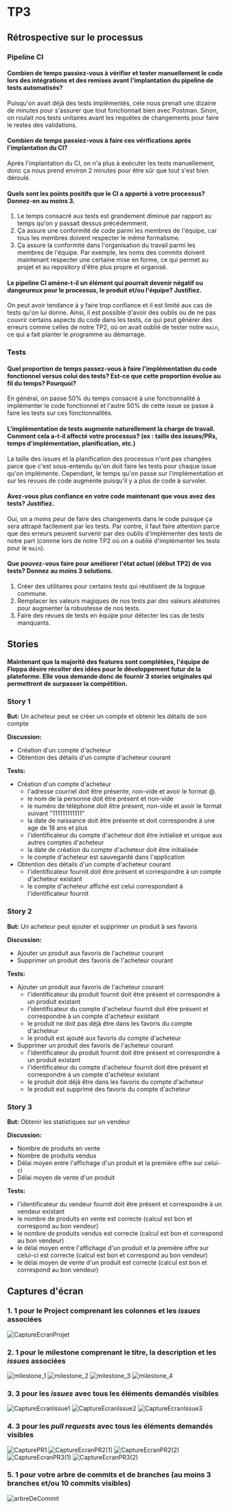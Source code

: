 # TP3
## Rétrospective sur le processus

### Pipeline CI

#### Combien de temps passiez-vous à vérifier et tester manuellement le code lors des intégrations et des remises avant l'implantation du pipeline de tests automatisés?
Puisqu'on avait déjà des tests implémentés, cele nous prenait une dizaine de minutes pour s'assurer que tout fonctionnait bien avec Postman. Sinon, on roulait nos tests unitaires avant les requêtes de changements pour faire le restes des validations.

#### Combien de temps passiez-vous à faire ces vérifications après l'implantation du CI?
Après l'implantation du CI, on n'a plus à exécuter les tests manuellement, donc ça nous prend environ 2 minutes pour être sûr que tout s'est bien déroulé.

#### Quels sont les points positifs que le CI a apporté à votre processus? Donnez-en au moins 3.
1. Le temps consacré aux tests est grandement diminué par rapport au temps qu'on y passait dessus précédemment.
2. Ça assure une conformité de code parmi les membres de l'équipe, car tous les membres doivent respecter le même formalisme.
3. Ça assure la conformité dans l'organisation du travail parmi les membres de l'équipe. Par exemple, les noms des commits doivent maintenant respecter une certaine mise en forme, ce qui permet au projet et au repository d'être plus propre et organisé.

#### Le pipeline CI amène-t-il un élément qui pourrait devenir négatif ou dangeureux pour le processus, le produit et/ou l'équipe? Justifiez.
On peut avoir tendance à y faire trop confiance et il est limité aux cas de tests qu'on lui donne. Ainsi, il est possible d'avoir des oublis ou de ne pas couvrir certains aspects du code dans les tests, ce qui peut générer des erreurs comme celles de notre TP2, où on avait oublié de tester notre `main`, ce qui a fait planter le programme au démarrage.

### Tests

#### Quel proportion de temps passez-vous à faire l'implémentation du code fonctionnel versus celui des tests? Est-ce que cette proportion évolue au fil du temps? Pourquoi?
En général, on passe 50% du temps consacré à une fonctionnalité à implémenter le code fonctionnel et l'autre 50% de cette issue se passe à faire les tests sur ces fonctionnalités.

#### L'implémentation de tests augmente naturellement la charge de travail. Comment cela a-t-il affecté votre processus? (ex : taille des issues/PRs, temps d'implémentation, planification, etc.)
La taille des issues et la planification des processus n'ont pas changées parce que c'est sous-entendu qu'on doit faire les tests pour chaque issue qu'on implémente. Cependant, le temps qu'on passe sur l'implémentation et sur les revues de code augmente puisqu'il y a plus de code à survoler.

#### Avez-vous plus confiance en votre code maintenant que vous avez des tests? Justifiez.
Oui, on a moins peur de faire des changements dans le code puisque ça sera attrapé facilement par les tests. Par contre, il faut faire attention parce que des erreurs peuvent survenir par des oublis d'implémenter des tests de notre part (comme lors de notre TP2 où on a oublié d'implémenter les tests pour le `main`).

#### Que pouvez-vous faire pour améliorer l'état actuel (début TP2) de vos tests? Donnez au moins 3 solutions.
1. Créer des utilitaires pour certains tests qui réutilisent de la logique commune.
2. Remplacer les valeurs magiques de nos tests par des valeurs aléatoires pour augmenter la robustesse de nos tests.
3. Faire des revues de tests en équipe pour détecter les cas de tests manquants.

## Stories
#### Maintenant que la majorité des features sont complétées, l'équipe de Floppa désire récolter des idées pour le développement futur de la plateforme. Elle vous demande donc de fournir 3 stories originales qui permettront de surpasser la compétition.

### Story 1
**But:** Un acheteur peut se créer un compte et obtenir les détails de son compte

**Discussion:**
- Création d'un compte d'acheteur
- Obtention des détails d'un compte d'acheteur courant

**Tests:**
- Création d'un compte d'acheteur
  - l'adresse courriel doit être présente, non-vide et avoir le format <identifiant>@<domain>.<extension>
  - le nom de la personne doit être présent et non-vide
  - le numéro de téléphone doit être présent, non-vide et avoir le format suivant "111111111111"
  - la date de naissance doit être présente et doit correspondre à une age de 18 ans et plus
  - l'identificateur du compte d'acheteur doit être initialisé et unique aux autres comptes d'acheteur
  - la date de création du compte d'acheteur doit être initialisée
  - le compte d'acheteur est sauvegardé dans l'application
- Obtention des détails d'un compte d'acheteur courant
  - l'identificateur fournit doit être présent et correspondre à un compte d'acheteur existant
  - le compte d'acheteur affiché est celui correspondant à l'identificateur fournit

### Story 2
**But:** Un acheteur peut ajouter et supprimer un produit à ses favoris
  
**Discussion:**
- Ajouter un produit aux favoris de l'acheteur courant
- Supprimer un produit des favoris de l'acheteur courant
  
**Tests:**
- Ajouter un produit aux favoris de l'acheteur courant
  - l'identificateur du produit fournit doit être présent et correspondre à un produit existant
  - l'identificateur du compte d'acheteur fournit doit être présent et correspondre à un compte d'acheteur existant
  - le produit ne doit pas déjà être dans les favoris du compte d'acheteur
  - le produit est ajouté aux favoris du compte d'acheteur
- Supprimer un produit des favoris de l'acheteur courant
  - l'identificateur du produit fournit doit être présent et correspondre à un produit existant
  - l'identificateur du compte d'acheteur fournit doit être présent et correspondre à un compte d'acheteur existant
  - le produit doit déjà être dans les favoris du compte d'acheteur
  - le produit est supprimé des favoris du compte d'acheteur

### Story 3
**But:** Obtenir les statistiques sur un vendeur
  
**Discussion:**
- Nombre de produits en vente
- Nombre de produits vendus
- Délai moyen entre l'affichage d'un produit et la première offre sur celui-ci
- Délai moyen de vente d'un produit

**Tests:**
- l'identificateur du vendeur fournit doit être présent et correspondre à un vendeur existant
- le nombre de produits en vente est correcte (calcul est bon et correspond au bon vendeur)
- le nombre de produits vendus est correcte (calcul est bon et correspond au bon vendeur)
- le délai moyen entre l'affichage d'un produit et la première offre sur celui-ci est correcte (calcul est bon et correspond au bon vendeur)
- le délai moyen de vente d'un produit est correcte (calcul est bon et correspond au bon vendeur)

## Captures d'écran 

### 1. 1 pour le Project comprenant les colonnes et les *issues* associées
![CaptureEcranProjet](https://user-images.githubusercontent.com/77983131/160754646-06ca229c-4aa6-436a-89bd-47b71168b683.PNG)

### 2. 1 pour le milestone comprenant le titre, la description et les *issues* associées
![milestone_1](https://user-images.githubusercontent.com/77983131/160754447-dfddfba7-5d52-4007-af10-45c78b01852f.png)
![milestone_2](https://user-images.githubusercontent.com/77983131/160754468-5bf2ddd2-6731-4cc2-bd99-685b3ef62296.png)
![milestone_3](https://user-images.githubusercontent.com/77983131/160754488-8cbff8ec-0e54-408d-9101-dd80e5973d16.png)
![milestone_4](https://user-images.githubusercontent.com/77983131/160754505-f92c8952-4672-43a4-8d95-9de53d628792.png)

### 3. 3 pour les *issues* avec tous les éléments demandés visibles
![CaptureEcranIssue1](https://user-images.githubusercontent.com/77983131/160754775-4b024a5a-2bce-489f-9239-c64ace7187d7.PNG)
![CaptureEcranIssue2](https://user-images.githubusercontent.com/77983131/160754794-7a1cf7ad-8563-4497-8b6e-1f64acdc9881.PNG)
![CaptureEcranIssue3](https://user-images.githubusercontent.com/77983131/160754809-57f3ef75-54c0-4b8d-8aed-8bf898c5be14.PNG)

### 4. 3 pour les *pull requests* avec tous les éléments demandés visibles
![CapturePR1](https://user-images.githubusercontent.com/77983131/160754671-4ff20a5c-2f3a-4754-b0fc-2a765f60a7e3.PNG)
![CaptureEcranPR2(1)](https://user-images.githubusercontent.com/77983131/160754703-4371fd0f-4788-4945-871d-459996bcf608.PNG)
![CaptureEcranPR2(2)](https://user-images.githubusercontent.com/77983131/160754721-b23181d0-fdd4-4b95-b4dc-2933c0f79bde.PNG)
![CaptureEcranPR3(1)](https://user-images.githubusercontent.com/77983131/160754725-46f53372-7819-472e-94ce-83da02f43346.PNG)
![CaptureEcranPR3(2)](https://user-images.githubusercontent.com/77983131/160754737-ccfffab8-6bd2-48a8-9fd4-02b3ab1d142a.PNG)

### 5. 1 pour votre arbre de commits et de branches (au moins 3 branches et/ou 10 commits visibles)
![arbreDeCommit](https://user-images.githubusercontent.com/77983131/160754585-4ce35f71-812f-48c3-8c7f-6243256d4d5b.png)
